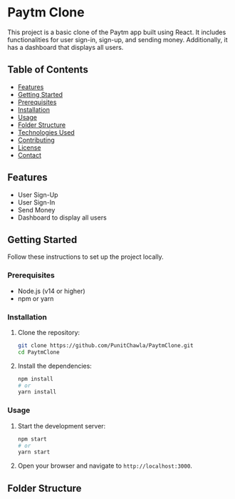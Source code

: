# Paytm Clone

This project is a basic clone of the Paytm app built using React. It includes functionalities for user sign-in, sign-up, and sending money. Additionally, it has a dashboard that displays all users.

## Table of Contents

- [Features](#features)
- [Getting Started](#getting-started)
- [Prerequisites](#prerequisites)
- [Installation](#installation)
- [Usage](#usage)
- [Folder Structure](#folder-structure)
- [Technologies Used](#technologies-used)
- [Contributing](#contributing)
- [License](#license)
- [Contact](#contact)

## Features

- User Sign-Up
- User Sign-In
- Send Money
- Dashboard to display all users

## Getting Started

Follow these instructions to set up the project locally.

### Prerequisites

- Node.js (v14 or higher)
- npm or yarn

### Installation

1. Clone the repository:
    ```bash
    git clone https://github.com/PunitChawla/PaytmClone.git
    cd PaytmClone
    ```

2. Install the dependencies:
    ```bash
    npm install
    # or
    yarn install
    ```

### Usage

1. Start the development server:
    ```bash
    npm start
    # or
    yarn start
    ```

2. Open your browser and navigate to `http://localhost:3000`.

## Folder Structure

